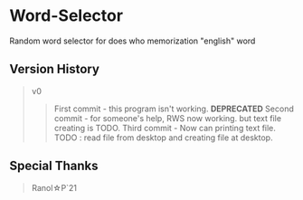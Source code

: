 # Word-Selector
Random word selector for does who memorization "english" word 

## Version History 
 > v0
 >> First commit - this program isn't working. ****DEPRECATED****
 >> Second commit - for someone's help, RWS now working. but text file creating is TODO.
 >> Third commit - Now can printing text file. TODO : read file from desktop and creating file at desktop.

## Special Thanks
 > Ranol☆P`21
